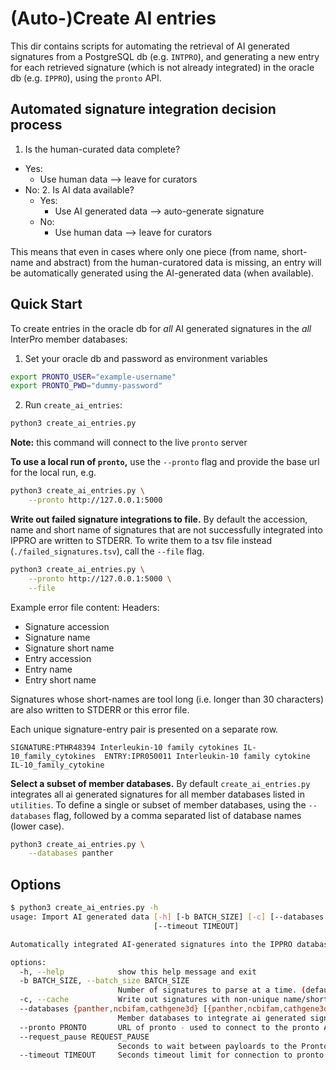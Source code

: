 # (Auto-)Create AI entries

This dir contains scripts for automating the retrieval of AI generated signatures from a PostgreSQL db (e.g. `INTPRO`), and generating a new entry for each retrieved signature (which is not already integrated) in the oracle db (e.g. `IPPRO`), using the `pronto` API.

## Automated signature integration decision process

1. Is the human-curated data complete?
  - Yes:
    - Use human data --> leave for curators
  - No:
    2. Is AI data available?
    - Yes:
      - Use AI generated data --> auto-generate signature
    - No:
      - Use human data --> leave for curators

This means that even in cases where only one piece (from name, short-name and abstract) from the human-curatored data is missing, an 
entry will be automatically generated using the AI-generated data (when available).

## Quick Start

To create entries in the oracle db for *all* AI generated signatures in the *all* InterPro member databases:

1. Set your oracle db and password as environment variables
```bash
export PRONTO_USER="example-username"
export PRONTO_PWD="dummy-password"
```

2. Run `create_ai_entries`:
```bash
python3 create_ai_entries.py
```

**Note:** this command will connect to the live `pronto` server

**To use a local run of `pronto`,** use the `--pronto` flag and provide the base url for the local run, e.g.

```bash
python3 create_ai_entries.py \
    --pronto http://127.0.0.1:5000
```

**Write out failed signature integrations to file.** By default the accession, name and short name of signatures that are not successfully integrated into IPPRO are written to STDERR. To write them to a tsv file instead (`./failed_signatures.tsv`), call the `--file` flag.

```bash
python3 create_ai_entries.py \
    --pronto http://127.0.0.1:5000 \
    --file
```

Example error file content:
Headers:
* Signature accession
* Signature name
* Signature short name
* Entry accession
* Entry name
* Entry short name

Signatures whose short-names are tool long (i.e. longer than 30 characters) are also written to STDERR or this error file.

Each unique signature-entry pair is presented on a separate row.

```
SIGNATURE:PTHR48394	Interleukin-10 family cytokines	IL-10_family_cytokines	ENTRY:IPR050011	Interleukin-10 family cytokine	IL-10_family_cytokine
```

**Select a subset of member databases.** By default `create_ai_entries.py` integrates all ai generated signatures for all member databases listed in `utilities`. To define a single or subset of member databases, using the `--databases` flag, followed by a comma separated list of database names (lower case).

```bash
python3 create_ai_entries.py \
    --databases panther
```

## Options

```bash
$ python3 create_ai_entries.py -h
usage: Import AI generated data [-h] [-b BATCH_SIZE] [-c] [--databases {panther,ncbifam,cathgene3d} [{panther,ncbifam,cathgene3d} ...]] [--pronto PRONTO] [--request_pause REQUEST_PAUSE]
                                [--timeout TIMEOUT]

Automatically integrated AI-generated signatures into the IPPRO database

options:
  -h, --help            show this help message and exit
  -b BATCH_SIZE, --batch_size BATCH_SIZE
                        Number of signatures to parse at a time. (default: 50000000)
  -c, --cache           Write out signatures with non-unique name/short name to a TSV file (default: False)
  --databases {panther,ncbifam,cathgene3d} [{panther,ncbifam,cathgene3d} ...]
                        Member databases to integrate ai generated signatures from. Default: ALL (default: ['panther', 'ncbifam', 'cathgene3d'])
  --pronto PRONTO       URL of pronto - used to connect to the pronto API. (default: http://pronto.ebi.ac.uk:5000)
  --request_pause REQUEST_PAUSE
                        Seconds to wait between payloards to the Pronto REST API (default: 1)
  --timeout TIMEOUT     Seconds timeout limit for connection to pronto (default: 10)
```
